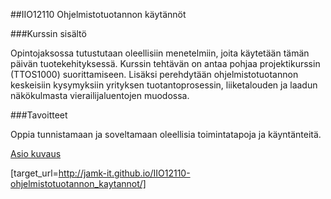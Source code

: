 ##IIO12110 Ohjelmistotuotannon käytännöt

###Kurssin sisältö

Opintojaksossa tutustutaan oleellisiin menetelmiin, joita käytetään tämän päivän tuotekehityksessä. Kurssin tehtävän on antaa pohjaa projektikurssin (TTOS1000) suorittamiseen. 
Lisäksi perehdytään ohjelmistotuotannon keskeisiin kysymyksiin yrityksen tuotantoprosessin, liiketalouden ja laadun näkökulmasta vierailijaluentojen muodossa.

###Tavoitteet

Oppia tunnistamaan ja soveltamaan oleellisia toimintatapoja ja käyntänteitä.



[Asio kuvaus](https://asio.jamk.fi/pls/asio/asio_ectskuv1.kurssin_ks?ktun=IIO12110&knro=&noclose=%20&lan=f)

[target_url=http://jamk-it.github.io/IIO12110-ohjelmistotuotannon_kaytannot/]

